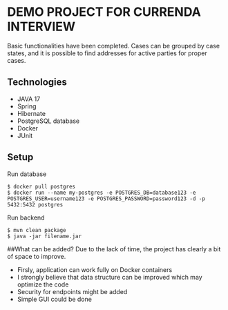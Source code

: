 # DEMO PROJECT FOR CURRENDA INTERVIEW
Basic functionalities have been completed. Cases can be grouped by case states, and it is
possible to find addresses for active parties for proper cases.
## Technologies
* JAVA 17
* Spring
* Hibernate
* PostgreSQL database
* Docker
* JUnit

## Setup
Run database
```
$ docker pull postgres
$ docker run --name my-postgres -e POSTGRES_DB=database123 -e POSTGRES_USER=username123 -e POSTGRES_PASSWORD=password123 -d -p 5432:5432 postgres
```

Run backend
```
$ mvn clean package
$ java -jar filename.jar
```


##What can be added?
Due to the lack of time, the project has clearly a bit of space to improve.
* Firsly, application can work fully on Docker containers
* I strongly believe that data structure can be improved which may optimize the code
* Security for endpoints might be added
* Simple GUI could be done

